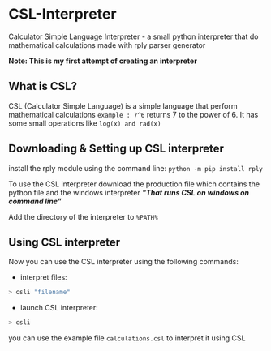 # CSL-Interpreter
Calculator Simple Language Interpreter - a small python interpreter that do mathematical calculations made with rply parser generator

**Note: This is my first attempt of creating an interpreter**

## What is CSL?
CSL (Calculator Simple Language) is a simple language that perform mathematical calculations `example : 7^6` returns 7 to the power of 6. It has some small operations like `log(x) and rad(x)`

## Downloading & Setting up CSL interpreter
install the rply module using the command line:
`python -m pip install rply`

To use the CSL interpreter download the production file which contains the python file and the windows interpreter ***"That runs CSL on windows on command line"*** 

Add the directory of the interpreter to  `%PATH%` 

## Using CSL interpreter
Now you can use the CSL interpreter using the following commands:

- interpret files:
```bash
> csli "filename"
```

- launch CSL interpreter:
```bash
> csli
```
you can use the example file `calculations.csl` to interpret it using CSL
